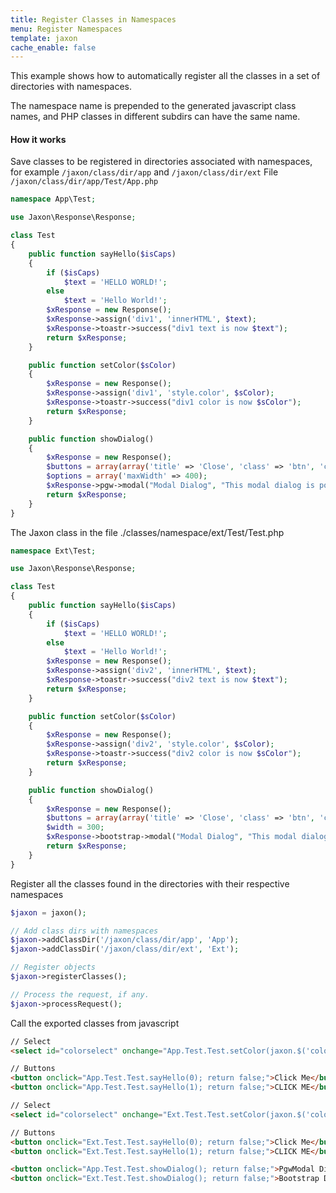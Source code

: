 ```yaml
---
title: Register Classes in Namespaces
menu: Register Namespaces
template: jaxon
cache_enable: false
---
```


This example shows how to automatically register all the classes in a set of directories with namespaces.

The namespace name is prepended to the generated javascript class names, and PHP classes in different subdirs can have the same name.

#### How it works

Save classes to be registered in directories associated with namespaces, for example <code>/jaxon/class/dir/app</code> and <code>/jaxon/class/dir/ext</code>
File <code>/jaxon/class/dir/app/Test/App.php</code>

```php
namespace App\Test;

use Jaxon\Response\Response;

class Test
{
    public function sayHello($isCaps)
    {
        if ($isCaps)
            $text = 'HELLO WORLD!';
        else
            $text = 'Hello World!';
        $xResponse = new Response();
        $xResponse->assign('div1', 'innerHTML', $text);
        $xResponse->toastr->success("div1 text is now $text");
        return $xResponse;
    }

    public function setColor($sColor)
    {
        $xResponse = new Response();
        $xResponse->assign('div1', 'style.color', $sColor);
        $xResponse->toastr->success("div1 color is now $sColor");
        return $xResponse;
    }

    public function showDialog()
    {
        $xResponse = new Response();
        $buttons = array(array('title' => 'Close', 'class' => 'btn', 'click' => 'close'));
        $options = array('maxWidth' => 400);
        $xResponse->pgw->modal("Modal Dialog", "This modal dialog is powered by PgwModal!!", $buttons, $options);
        return $xResponse;
    }
}
```

The Jaxon class in the file ./classes/namespace/ext/Test/Test.php
```php
namespace Ext\Test;

use Jaxon\Response\Response;

class Test
{
    public function sayHello($isCaps)
    {
        if ($isCaps)
            $text = 'HELLO WORLD!';
        else
            $text = 'Hello World!';
        $xResponse = new Response();
        $xResponse->assign('div2', 'innerHTML', $text);
        $xResponse->toastr->success("div2 text is now $text");
        return $xResponse;
    }

    public function setColor($sColor)
    {
        $xResponse = new Response();
        $xResponse->assign('div2', 'style.color', $sColor);
        $xResponse->toastr->success("div2 color is now $sColor");
        return $xResponse;
    }

    public function showDialog()
    {
        $xResponse = new Response();
        $buttons = array(array('title' => 'Close', 'class' => 'btn', 'click' => 'close'));
        $width = 300;
        $xResponse->bootstrap->modal("Modal Dialog", "This modal dialog is powered by Twitter Bootstrap!!", $buttons, $width);
        return $xResponse;
    }
}
```

Register all the classes found in the directories with their respective namespaces
```php
$jaxon = jaxon();

// Add class dirs with namespaces
$jaxon->addClassDir('/jaxon/class/dir/app', 'App');
$jaxon->addClassDir('/jaxon/class/dir/ext', 'Ext');

// Register objects
$jaxon->registerClasses();

// Process the request, if any.
$jaxon->processRequest();
```

Call the exported classes from javascript
```html
// Select
<select id="colorselect" onchange="App.Test.Test.setColor(jaxon.$('colorselect').value); return false;"></select>

// Buttons
<button onclick="App.Test.Test.sayHello(0); return false;">Click Me</button>
<button onclick="App.Test.Test.sayHello(1); return false;">CLICK ME</button>

// Select
<select id="colorselect" onchange="Ext.Test.Test.setColor(jaxon.$('colorselect').value); return false;"></select>

// Buttons
<button onclick="Ext.Test.Test.sayHello(0); return false;">Click Me</button>
<button onclick="Ext.Test.Test.sayHello(1); return false;">CLICK ME</button>

<button onclick="App.Test.Test.showDialog(); return false;">PgwModal Dialog</button>
<button onclick="Ext.Test.Test.showDialog(); return false;">Bootstrap Dialog</button>
```
